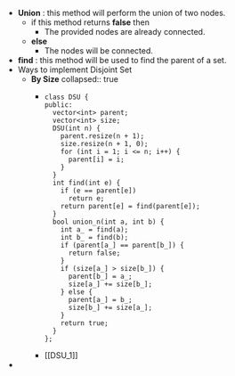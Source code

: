 - **Union** : this method will perform the union of two nodes.
	- if this method returns __false__ then
		- The provided nodes are already connected.
	- __else__
		- The nodes will be connected.
- __find__ : this method will be used to find the parent of a set.
- Ways to implement Disjoint Set
	- __By Size__
	  collapsed:: true
		- ```
		  class DSU {
		  public:
		    vector<int> parent;
		    vector<int> size;
		    DSU(int n) {
		      parent.resize(n + 1);
		      size.resize(n + 1, 0);
		      for (int i = 1; i <= n; i++) {
		        parent[i] = i;
		      }
		    }
		    int find(int e) {
		      if (e == parent[e])
		        return e;
		      return parent[e] = find(parent[e]);
		    }
		    bool union_n(int a, int b) {
		      int a_ = find(a);
		      int b_ = find(b);
		      if (parent[a_] == parent[b_]) {
		        return false;
		      }
		      if (size[a_] > size[b_]) {
		        parent[b_] = a_;
		        size[a_] += size[b_];
		      } else {
		        parent[a_] = b_;
		        size[b_] += size[a_];
		      }
		      return true;
		    }
		  };
		  ```
		- [[DSU_1]]
-